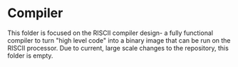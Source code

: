 # Compiler
This folder is focused on the RISCII compiler design- a fully functional compiler to turn "high level code" into a binary image that can be run on the RISCII processor. Due to current, large scale changes to the repository, this folder is empty.